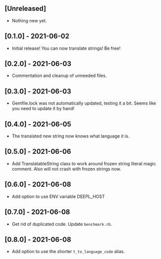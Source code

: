 ## [Unreleased]
- Nothing new yet. 

## [0.1.0] - 2021-06-02

- Initial release!
You can now translate strings! Be free!

## [0.2.0] - 2021-06-03

- Commentation and cleanup of unneeded files.

## [0.3.0] - 2021-06-03

- Gemfile.lock was not automatically updated, testing it a bit.
Seems like you need to update it by hand! 

## [0.4.0] - 2021-06-05

- The translated new string now knows what language it is. 

## [0.5.0] - 2021-06-06

- Add TranslatableString class to work around frozen string literal magic comment. 
  Also will not crash with frozen strings now. 

## [0.6.0] - 2021-06-08

- Add option to use ENV variable DEEPL_HOST

## [0.7.0] - 2021-06-08

- Get rid of duplicated code. Update `benchmark.rb`.

## [0.8.0] - 2021-06-08

- Add option to use the shorter `t_to_language_code` alias. 